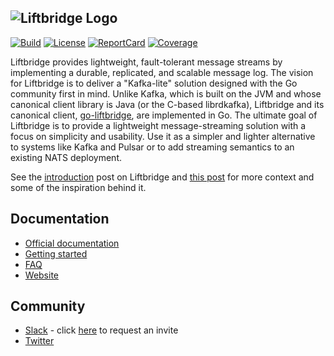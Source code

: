 ![Liftbridge Logo](./website/static/img/liftbridge_full.png)
---
[![Build][Build-Status-Image]][Build-Status-Url] [![License][License-Image]][License-Url] [![ReportCard][ReportCard-Image]][ReportCard-Url] [![Coverage][Coverage-Image]][Coverage-Url]

Liftbridge provides lightweight, fault-tolerant message streams by implementing
a durable, replicated, and scalable message log. The vision for Liftbridge is
to deliver a "Kafka-lite" solution designed with the Go community first in
mind. Unlike Kafka, which is built on the JVM and whose canonical client
library is Java (or the C-based librdkafka), Liftbridge and its canonical
client, [go-liftbridge](https://github.com/liftbridge-io/go-liftbridge), are
implemented in Go. The ultimate goal of Liftbridge is to provide a lightweight
message-streaming solution with a focus on simplicity and usability. Use it as
a simpler and lighter alternative to systems like Kafka and Pulsar or to add
streaming semantics to an existing NATS deployment.

See the [introduction](https://bravenewgeek.com/introducing-liftbridge-lightweight-fault-tolerant-message-streams/)
post on Liftbridge and [this post](https://bravenewgeek.com/building-a-distributed-log-from-scratch-part-5-sketching-a-new-system/)
for more context and some of the inspiration behind it.

## Documentation

- [Official documentation](https://liftbridge.io/docs/overview.html)
- [Getting started](https://liftbridge.io/docs/quick-start.html)
- [FAQ](https://liftbridge.io/docs/faq.html)
- [Website](https://liftbridge.io)

## Community

- [Slack](https://liftbridge.slack.com) - click [here](https://liftbridge.io/help.html) to request an invite
- [Twitter](https://twitter.com/liftbridge_io)


[License-Url]: https://www.apache.org/licenses/LICENSE-2.0
[License-Image]: https://img.shields.io/badge/License-Apache2-blue.svg
[Build-Status-Url]: https://circleci.com/gh/liftbridge-io/liftbridge
[Build-Status-Image]: https://circleci.com/gh/liftbridge-io/liftbridge.svg?style=svg
[ReportCard-Url]: https://goreportcard.com/report/github.com/liftbridge-io/liftbridge
[ReportCard-Image]: https://goreportcard.com/badge/github.com/liftbridge-io/liftbridge
[Coverage-Url]: https://coveralls.io/github/liftbridge-io/liftbridge?branch=master
[Coverage-image]: https://coveralls.io/repos/github/liftbridge-io/liftbridge/badge.svg?branch=master
